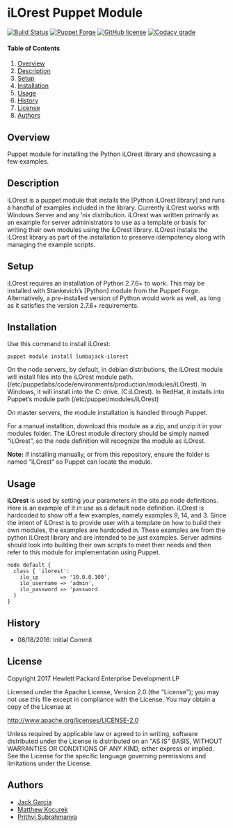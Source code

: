 iLOrest Puppet Module
======

[![Build Status](https://travis-ci.org/HewlettPackard/puppet-ilorest-module.svg?branch=master)](https://travis-ci.org/HewlettPackard/puppet-ilorest-module)
[![Puppet Forge](https://img.shields.io/puppetforge/v/lumbajack/ilorest.svg?maxAge=2592000)](https://forge.puppet.com/lumbajack/ilorest)
[![GitHub license](https://img.shields.io/badge/license-Apache%202-blue.svg)](https://raw.githubusercontent.com/HewlettPackard/puppet-ilorest-module/master/LICENSE)
[![Codacy grade](https://img.shields.io/codacy/grade/5b7b9a4eb9fa4ac2af343c0a2641202e.svg?maxAge=2592000)](https://www.codacy.com/app/rexysmydog/puppet-ilorest-module)

#### Table of Contents

1. [Overview](#overview)
2. [Description](#description)
3. [Setup](#setup)
4. [Installation](#installation)
5. [Usage](#usage)
5. [History](#history)
5. [License](#license)
5. [Authors](#authors)

## Overview

Puppet module for installing the Python iLOrest library and showcasing a few examples.

## Description

iLOrest is a puppet module that installs the [Python iLOrest library] and runs a handful of examples included in the library. Currently iLOrest works with Windows Server and any ’nix distribution. iLOrest was written primarily as an example for server administrators to use as a template or basis for writing their own modules using the iLOrest library. iLOrest installs the iLOrest library as part of the installation to preserve idempotency along with managing the example scripts.

## Setup

iLOrest requires an installation of Python 2.7.6+ to work. This may be installed with Stankevich’s [Python] module from the Puppet Forge. Alternatively, a pre-installed version of Python would work as well, as long as it satisfies the version 2.7.6+ requirements.

## Installation

Use this command to install iLOrest:

``` sourceCode
puppet module install lumbajack-ilorest
```

On the node servers, by default, in debian distributions, the iLOrest module will install files into the iLOrest module path. (/etc/puppetlabs/code/environments/production/modules/iLOrest). In Windows, it will install into the C: drive. (C:iLOrest). In RedHat, it installs into Puppet’s module path (/etc/puppet/modules/iLOrest)

On master servers, the module installation is handled through Puppet.

For a manual installtion, download this module as a zip, and unzip it in your modules folder. The iLOrest module directory should be simply named “iLOrest”, so the node definition will recognize the module as iLOrest.

**Note:** If installing manually, or from this repository, ensure the folder is named “iLOrest” so Puppet can locate the module.

## Usage

**iLOrest** is used by setting your parameters in the site.pp node definitions. Here is an example of it in use as a default node definition. iLOrest is hardcoded to show off a few examples, namely examples 9, 14, and 3. Since the intent of iLOrest is to provide user with a template on how to build their own modules, the examples are hardcoded in. These examples are from the python iLOrest library and are intended to be just examples. Server admins should look into building their own scripts to meet their needs and then refer to this module for implementation using Puppet.

``` sourceCode
node default {
  class { 'ilorest':
    ilo_ip       => '10.0.0.100',
    ilo_username => 'admin',
    ilo_password => 'password
  }
}
```

## History

* 08/18/2016: Initial Commit

## License

Copyright 2017 Hewlett Packard Enterprise Development LP

Licensed under the Apache License, Version 2.0 (the "License");
you may not use this file except in compliance with the License.
You may obtain a copy of the License at

 http://www.apache.org/licenses/LICENSE-2.0

Unless required by applicable law or agreed to in writing, software
distributed under the License is distributed on an "AS IS" BASIS,
WITHOUT WARRANTIES OR CONDITIONS OF ANY KIND, either express or implied.
See the License for the specific language governing permissions and
limitations under the License.

## Authors

* [Jack Garcia](http://github.com/LumbaJack)
* [Matthew Kocurek](http://github.com/Yergidy)
* [Prithvi Subrahmanya](http://github.com/PrithviBS)

